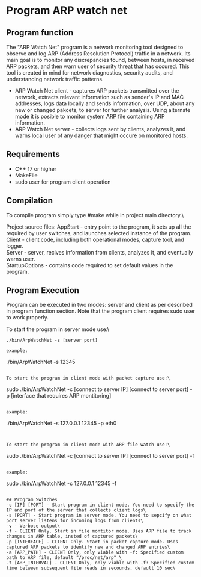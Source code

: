 # Program ARP watch net
## Program function
The "ARP Watch Net" program is a network monitoring tool designed to observe and log ARP (Address Resolution Protocol) traffic in a network. Its main goal is to monitor any discrepancies found, between hosts, in received ARP packets, and then warn user of security threat that has occured. This tool is created in mind for network diagnostics, security audits, and understanding network traffic patterns.

- ARP Watch Net client - captures ARP packets transmitted over the network, extracts relevant information such as sender's IP and MAC addresses, logs data locally and sends information, over UDP, about any new or changed pakcets, to server for further analysis. Using alternate mode it is posible to monitor system ARP file containing ARP information.
- ARP Watch Net server - collects logs sent by clients, analyzes it, and warns local user of any danger that might occure on monitored hosts. 


## Requirements
- C++ 17 or higher
- MakeFile
- sudo user for program client operation

## Compilation
To compile program simply type #make while in project main directory.\

Project source files:
AppStart - entry point to the program, it sets up all the required by user switches, and launches selected instance of the program.\
Client - client code, including both operational modes, capture tool, and logger.\
Server -  server, recives information from clients, analyzes it, and eventually warns user.\
StartupOptions - contains code required to set default values in the program.

## Program Execution
Program can be executed in two modes: server and client as per described in program function section.
Note that the program client requires sudo user to work properly. 

To start the program in server mode use:\
```
./bin/ArpWatchNet -s [server port]

example:
```
./bin/ArpWatchNet -s 12345
```

To start the program in client mode with packet capture use:\
```
sudo ./bin/ArpWatchNet -c [connect to server IP] [connect to server port] -p [interface that requires ARP montitoring]
```

example:
```
./bin/ArpWatchNet -s 127.0.0.1 12345 -p eth0
```


To start the program in client mode with ARP file watch use:\
```
sudo ./bin/ArpWatchNet -c [connect to server IP] [connect to server port] -f
```

example:
```
sudo ./bin/ArpWatchNet -c 127.0.0.1 12345 -f
```

## Program Switches
-c [IP] [PORT] - Start program in client mode. You need to specify the IP and port of the server that collects client logs\
-s [PORT] - Start program in server mode. You need to sepcify on what port server listens for incoming logs from clients\
-v - Verbose output\
-f - CLIENT Only. Start in file montitor mode. Uses ARP file to track changes in ARP table, insted of captured packets\
-p [INTERFACE] - CLIENT Only. Start in packet capture mode. Uses captured ARP packets to identify new and changed ARP entries\
-a [ARP_PATH] - CLIENT Only, only viable with -f: Specified custom path to ARP file, default "/proc/net/arp" \
-t [ARP_INTERVAL] - CLIENT Only, only viable with -f: Specified custom time between subsequent file reads in secounds, default 10 sec\
